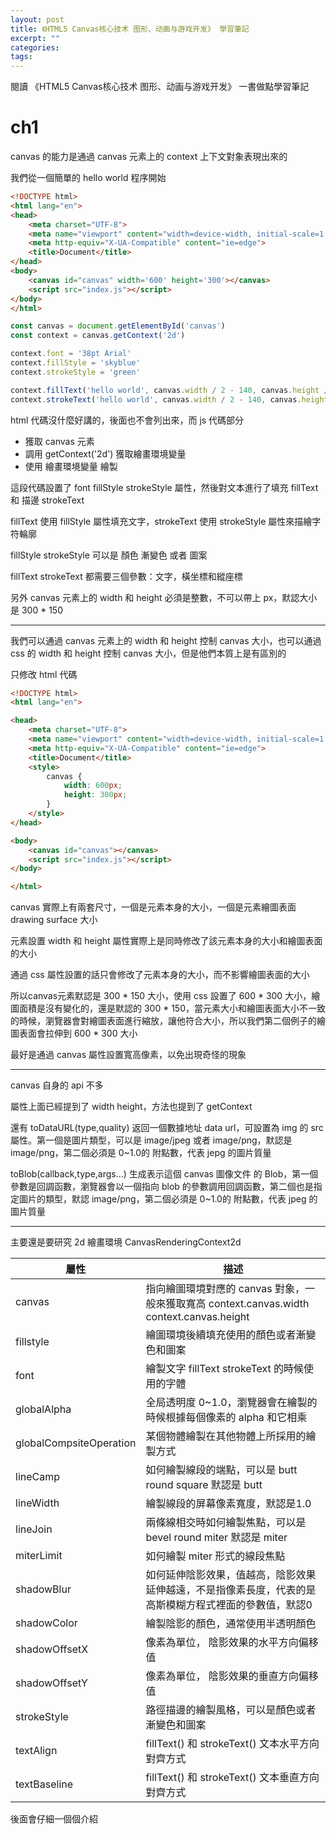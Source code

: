 ```yaml
---
layout: post
title: 《HTML5 Canvas核心技术 图形、动画与游戏开发》 學習筆記
excerpt: ""
categories: 
tags: 
---
```


閱讀 《HTML5 Canvas核心技术 图形、动画与游戏开发》 一書做點學習筆記

# ch1

canvas 的能力是通過 canvas 元素上的 context 上下文對象表現出來的

我們從一個簡單的 hello world 程序開始

```html
<!DOCTYPE html>
<html lang="en">
<head>
    <meta charset="UTF-8">
    <meta name="viewport" content="width=device-width, initial-scale=1.0">
    <meta http-equiv="X-UA-Compatible" content="ie=edge">
    <title>Document</title>
</head>
<body>
    <canvas id="canvas" width='600' height='300'></canvas>
    <script src="index.js"></script>
</body>
</html>
```

```js
const canvas = document.getElementById('canvas')
const context = canvas.getContext('2d')

context.font = '38pt Arial'
context.fillStyle = 'skyblue'
context.strokeStyle = 'green'

context.fillText('hello world', canvas.width / 2 - 140, canvas.height / 2)
context.strokeText('hello world', canvas.width / 2 - 140, canvas.height / 2)
```

html 代碼沒什麼好講的，後面也不會列出來，而 js 代碼部分

* 獲取 canvas 元素
* 調用 getContext('2d') 獲取繪畫環境變量
* 使用 繪畫環境變量 繪製

這段代碼設置了 font fillStyle strokeStyle 屬性，然後對文本進行了填充 fillText 和 描邊 strokeText

fillText 使用 fillStyle 屬性填充文字，strokeText 使用 strokeStyle 屬性來描繪字符輪廓

fillStyle strokeStyle 可以是 顏色 漸變色 或者 圖案

fillText strokeText 都需要三個參數：文字，橫坐標和縱座標

另外 canvas 元素上的 width 和 height 必須是整數，不可以帶上 px，默認大小是 300 * 150

---

我們可以通過 canvas 元素上的 width 和 height 控制 canvas 大小，也可以通過 css 的 width 和 height 控制 canvas 大小，但是他們本質上是有區別的

只修改 html 代碼

```html
<!DOCTYPE html>
<html lang="en">

<head>
    <meta charset="UTF-8">
    <meta name="viewport" content="width=device-width, initial-scale=1.0">
    <meta http-equiv="X-UA-Compatible" content="ie=edge">
    <title>Document</title>
    <style>
        canvas {
            width: 600px;
            height: 300px;
        }
    </style>
</head>

<body>
    <canvas id="canvas"></canvas>
    <script src="index.js"></script>
</body>

</html>
```

canvas 實際上有兩套尺寸，一個是元素本身的大小，一個是元素繪圖表面 drawing surface 大小

元素設置 width 和 height 屬性實際上是同時修改了該元素本身的大小和繪圖表面的大小

通過 css 屬性設置的話只會修改了元素本身的大小，而不影響繪圖表面的大小

所以canvas元素默認是 300 * 150 大小，使用 css 設置了 600 * 300 大小，繪圖面積是沒有變化的，還是默認的 300 * 150，當元素大小和繪圖表面大小不一致的時候，瀏覽器會對繪圖表面進行縮放，讓他符合大小，所以我們第二個例子的繪圖表面會拉伸到 600 * 300 大小

最好是通過 canvas 屬性設置寬高像素，以免出現奇怪的現象

---

canvas 自身的 api 不多

屬性上面已經提到了 width height，方法也提到了 getContext

還有 toDataURL(type,quality) 返回一個數據地址 data url，可設置為 img 的 src 屬性。第一個是圖片類型，可以是 image/jpeg 或者 image/png，默認是 image/png，第二個必須是 0~1.0的 附點數，代表 jepg 的圖片質量

toBlob(callback,type,args...) 生成表示這個 canvas 圖像文件 的 Blob，第一個參數是回調函數，瀏覽器會以一個指向 blob 的參數調用回調函數，第二個也是指定圖片的類型，默認 image/png，第二個必須是 0~1.0的 附點數，代表 jpeg 的圖片質量

---

主要還是要研究 2d 繪畫環境 CanvasRenderingContext2d

屬性 | 描述
--- | ---
canvas | 指向繪圖環境對應的 canvas 對象，一般來獲取寬高 context.canvas.width context.canvas.height
fillstyle | 繪圖環境後續填充使用的顏色或者漸變色和圖案
font | 繪製文字 fillText strokeText 的時候使用的字體
globalAlpha | 全局透明度 0~1.0，瀏覽器會在繪製的時候根據每個像素的 alpha 和它相乘
globalCompsiteOperation | 某個物體繪製在其他物體上所採用的繪製方式
lineCamp | 如何繪製線段的端點，可以是 butt round square 默認是 butt
lineWidth | 繪製線段的屏幕像素寬度，默認是1.0
lineJoin | 兩條線相交時如何繪製焦點，可以是 bevel round miter 默認是 miter
miterLimit | 如何繪製 miter 形式的線段焦點
shadowBlur | 如何延伸陰影效果，值越高，陰影效果延伸越遠，不是指像素長度，代表的是高斯模糊方程式裡面的參數值，默認0
shadowColor | 繪製陰影的顏色，通常使用半透明顏色
shadowOffsetX | 像素為單位， 陰影效果的水平方向偏移值
shadowOffsetY | 像素為單位， 陰影效果的垂直方向偏移值
strokeStyle | 路徑描邊的繪製風格，可以是顏色或者漸變色和圖案
textAlign | fillText() 和 strokeText() 文本水平方向對齊方式
textBaseline | fillText() 和 strokeText() 文本垂直方向對齊方式

後面會仔細一個個介紹
